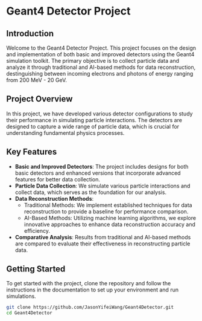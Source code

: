 # Geant4 Detector Project

## Introduction

Welcome to the Geant4 Detector Project. This project focuses on the design and implementation of both basic and improved detectors using the Geant4 simulation toolkit. The primary objective is to collect particle data and analyze it through traditional and AI-based methods for data reconstruction, destinguishing between incoming electrons and photons of energy ranging from 200 MeV - 20 GeV.

## Project Overview

In this project, we have developed various detector configurations to study their performance in simulating particle interactions. The detectors are designed to capture a wide range of particle data, which is crucial for understanding fundamental physics processes.

## Key Features

- **Basic and Improved Detectors**: The project includes designs for both basic detectors and enhanced versions that incorporate advanced features for better data collection.
- **Particle Data Collection**: We simulate various particle interactions and collect data, which serves as the foundation for our analysis.
- **Data Reconstruction Methods**: 
  - Traditional Methods: We implement established techniques for data reconstruction to provide a baseline for performance comparison.
  - AI-Based Methods: Utilizing machine learning algorithms, we explore innovative approaches to enhance data reconstruction accuracy and efficiency.
- **Comparative Analysis**: Results from traditional and AI-based methods are compared to evaluate their effectiveness in reconstructing particle data.

## Getting Started

To get started with the project, clone the repository and follow the instructions in the documentation to set up your environment and run simulations.

```bash
git clone https://github.com/JasonYifeiWang/Geant4Detector.git
cd Geant4Detector
